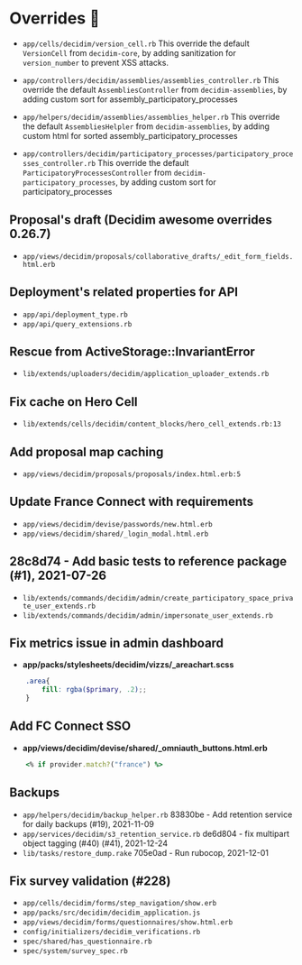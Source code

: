 # Overrides 🍰
* `app/cells/decidim/version_cell.rb`
This override the default `VersionCell` from `decidim-core`, by adding sanitization for `version_number` to prevent XSS attacks.

* `app/controllers/decidim/assemblies/assemblies_controller.rb`
This override the default `AssembliesController` from `decidim-assemblies`, by adding custom sort for assembly_participatory_processes

* `app/helpers/decidim/assemblies/assemblies_helper.rb`
This override the default `AssembliesHelpler` from `decidim-assemblies`, by adding custom html for sorted assembly_participatory_processes

* `app/controllers/decidim/participatory_processes/participatory_processes_controller.rb`
This override the default `ParticipatoryProcessesController` from `decidim-participatory_processes`, by adding custom sort for participatory_processes

## Proposal's draft (Decidim awesome overrides 0.26.7)
* `app/views/decidim/proposals/collaborative_drafts/_edit_form_fields.html.erb`

## Deployment's related properties for API
* `app/api/deployment_type.rb`
* `app/api/query_extensions.rb`

## Rescue from ActiveStorage::InvariantError
* `lib/extends/uploaders/decidim/application_uploader_extends.rb`

## Fix cache on Hero Cell
* `lib/extends/cells/decidim/content_blocks/hero_cell_extends.rb:13`

## Add proposal map caching
* `app/views/decidim/proposals/proposals/index.html.erb:5`

## Update France Connect with requirements
* `app/views/decidim/devise/passwords/new.html.erb`
* `app/views/decidim/shared/_login_modal.html.erb`

## 28c8d74 - Add basic tests to reference package (#1), 2021-07-26
* `lib/extends/commands/decidim/admin/create_participatory_space_private_user_extends.rb`
* `lib/extends/commands/decidim/admin/impersonate_user_extends.rb`

## Fix metrics issue in admin dashboard
 - **app/packs/stylesheets/decidim/vizzs/_areachart.scss**
```scss
    .area{
        fill: rgba($primary, .2);;
    }
```

## Add FC Connect SSO
 - **app/views/decidim/devise/shared/_omniauth_buttons.html.erb**
```ruby
    <% if provider.match?("france") %>
```

## Backups
* `app/helpers/decidim/backup_helper.rb`
83830be - Add retention service for daily backups (#19), 2021-11-09
* `app/services/decidim/s3_retention_service.rb`
de6d804 - fix multipart object tagging (#40) (#41), 2021-12-24
* `lib/tasks/restore_dump.rake`
705e0ad - Run rubocop, 2021-12-01

## Fix survey validation (#228)
* `app/cells/decidim/forms/step_navigation/show.erb`
* `app/packs/src/decidim/decidim_application.js`
* `app/views/decidim/forms/questionnaires/show.html.erb`
* `config/initializers/decidim_verifications.rb`
* `spec/shared/has_questionnaire.rb`
* `spec/system/survey_spec.rb`
